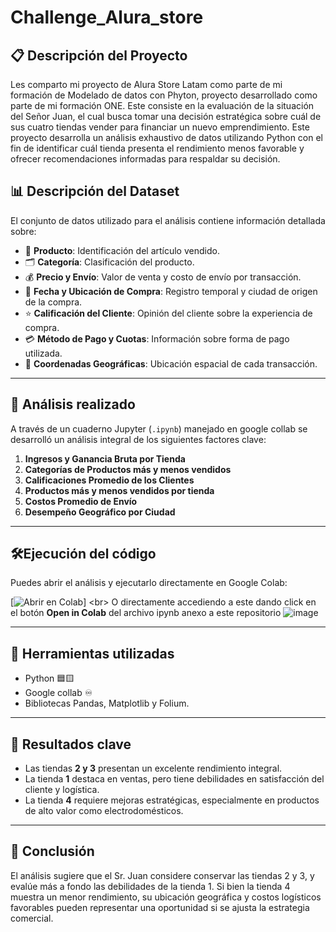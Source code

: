 # Challenge_Alura_store

## 📋 Descripción del Proyecto
Les comparto mi proyecto de Alura Store Latam como parte de mi formación de Modelado de datos con Phyton, proyecto desarrollado como parte de mi formación ONE.
Este consiste en la evaluación de la situación del Señor Juan, el cual busca tomar una decisión estratégica sobre cuál de sus cuatro tiendas vender para financiar un nuevo emprendimiento. Este proyecto desarrolla un análisis exhaustivo de datos utilizando Python con el fin de identificar cuál tienda presenta el rendimiento menos favorable y ofrecer recomendaciones informadas para respaldar su decisión.

## 📊 Descripción del Dataset
El conjunto de datos utilizado para el análisis contiene información detallada sobre:

- 🛒 **Producto**: Identificación del artículo vendido.
- 🗂️ **Categoría**: Clasificación del producto.
- 💰 **Precio y Envío**: Valor de venta y costo de envío por transacción.
- 📅 **Fecha y Ubicación de Compra**: Registro temporal y ciudad de origen de la compra.
- ⭐ **Calificación del Cliente**: Opinión del cliente sobre la experiencia de compra.
- 💳 **Método de Pago y Cuotas**: Información sobre forma de pago utilizada.
- 📍 **Coordenadas Geográficas**: Ubicación espacial de cada transacción.

---

## 🧪 Análisis realizado

A través de un cuaderno Jupyter (`.ipynb`) manejado en google collab se desarrolló un análisis integral de los siguientes factores clave:

1. **Ingresos y Ganancia Bruta por Tienda**
2. **Categorías de Productos más y menos vendidos**
3. **Calificaciones Promedio de los Clientes**
4. **Productos más y menos vendidos por tienda**
5. **Costos Promedio de Envío**
6. **Desempeño Geográfico por Ciudad**

---

## 🛠️Ejecución del código

Puedes abrir el análisis y ejecutarlo directamente en Google Colab:

[![Abrir en Colab]([https://colab.research.google.com/assets/colab-badge.svg](https://github.com/MiguelFigueroa02/Challenge_Alura_store/blob/8423389a662cd558eb59daa72403262b66201170/Final_AluraStoreLatam.ipynb))]
 <br>
 O directamente accediendo a este dando click en el botón **Open in Colab** del archivo ipynb anexo a este repositorio
![image](https://github.com/user-attachments/assets/6f4ebfe1-0102-42c6-a791-6671a9e2791d)

---

## 🧰 Herramientas utilizadas

- Python 🟦🟨
- Google collab ♾️
- Bibliotecas Pandas, Matplotlib y Folium.

---

## 📌 Resultados clave

- Las tiendas **2 y 3** presentan un excelente rendimiento integral.
- La tienda **1** destaca en ventas, pero tiene debilidades en satisfacción del cliente y logística.
- La tienda **4** requiere mejoras estratégicas, especialmente en productos de alto valor como electrodomésticos.

---

## 🧭 Conclusión

El análisis sugiere que el Sr. Juan considere conservar las tiendas 2 y 3, y evalúe más a fondo las debilidades de la tienda 1. Si bien la tienda 4 muestra un menor rendimiento, su ubicación geográfica y costos logísticos favorables pueden representar una oportunidad si se ajusta la estrategia comercial.

